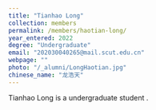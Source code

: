 ```yaml
---
title: "Tianhao Long"
collection: members
permalink: /members/haotian-long/
year_entered: 2022
degree: "Undergraduate"
email: "202030040265@mail.scut.edu.cn"
webpage: ""
photo: "/_alumni/LongHaotian.jpg"
chinese_name: "龙浩天"
---
```

Tianhao Long is a undergraduate student .
